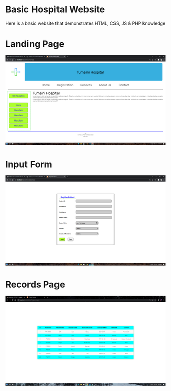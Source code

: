 # Basic Hospital Website

Here is a basic website that demonstrates HTML, CSS, JS & PHP knowledge

# Landing Page

<img src="./REDME INFO/Landing Page.png">

# Input Form

<img src="./REDME INFO/Input Form.png">

# Records Page

<img src="./REDME INFO/Records.png">
